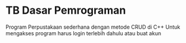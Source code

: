 # TB Dasar Pemrograman
Program Perpustakaan sederhana dengan metode CRUD di C++
Untuk mengakses program harus login terlebih dahulu atau buat akun
